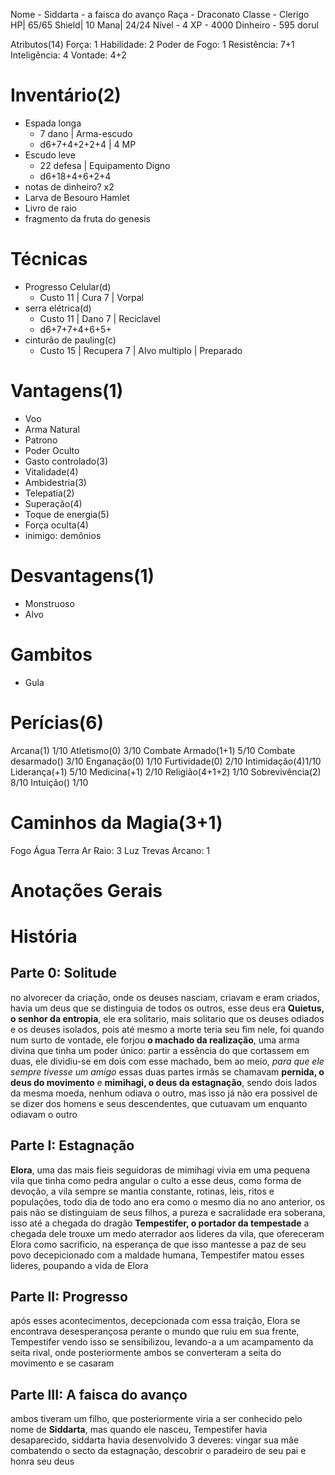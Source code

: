 Nome - Siddarta - a faisca do avanço
Raça - Draconato
Classe - Clerigo
HP| 65/65
Shield| 10
Mana| 24/24
Nível -  4
XP - 4000
Dinheiro -  595 dorul


Atributos(14)
Força: 1
Habilidade: 2 
Poder de Fogo: 1
Resistência: 7+1
Inteligência: 4
Vontade: 4+2

# Inventário(2)
- Espada longa
	- 7 dano | Arma-escudo
	- d6+7+4+2+2+4 | 4 MP
- Escudo leve
	- 22 defesa | Equipamento Digno
	- d6+18+4+6+2+4
- notas de dinheiro? x2
- Larva de Besouro Hamlet
- Livro de raio
- fragmento da fruta do genesis

# Técnicas
- Progresso Celular(d)
	- Custo 11 | Cura 7 | Vorpal
- serra elétrica(d)
	- Custo 11 | Dano 7 | Reciclavel
	- d6+7+7+4+6+5+
- cinturão de pauling(c)
	- Custo 15 | Recupera 7 | Alvo multiplo | Preparado

# Vantagens(1)
- Voo
- Arma Natural
- Patrono
- Poder Oculto 
- Gasto controlado(3)
- Vitalidade(4)
- Ambidestria(3)
- Telepatia(2)
- Superação(4)
- Toque de energia(5)
- Força oculta(4)
- inimigo: demônios

# Desvantagens(1)
- Monstruoso
- Alvo

# Gambitos
- Gula

# Perícias(6)
Arcana(1) 1/10
Atletismo(0) 3/10
Combate Armado(1+1) 5/10
Combate desarmado() 3/10
Enganação(0) 1/10
Furtividade(0) 2/10
Intimidação(4)1/10
Liderança(+1) 5/10
Medicina(+1) 2/10
Religião(4+1+2) 1/10
Sobrevivência(2) 8/10
Intuição() 1/10


# Caminhos da Magia(3+1)
Fogo 
Água 
Terra 
Ar 
Raio: 3 
Luz 
Trevas 
Arcano: 1 

# Anotações Gerais

# História
## Parte 0: Solitude
no alvorecer da criação, onde os deuses nasciam, criavam e eram criados, havia um deus que se distinguia de todos os outros, esse deus era **Quietus, o senhor da entropia**, ele era solitario, mais solitario que os deuses odiados e os deuses isolados, pois até mesmo a morte teria seu fim nele, foi quando num surto de vontade, ele forjou **o machado da realização**, uma arma divina que tinha um poder único: partir a essência do que cortassem em duas, ele dividiu-se em dois com esse machado, bem ao meio, *para que ele sempre tivesse um amigo*
essas duas partes irmãs se chamavam **pernida, o deus do movimento** e **mimihagi, o deus da estagnação**, sendo dois lados da mesma moeda, nenhum odiava o outro, mas isso já não era possivel de se dizer dos homens e seus descendentes, que cutuavam um enquanto odiavam o outro

## Parte I: Estagnação
**Elora**, uma das mais fieis seguidoras de mimihagi vivia em uma pequena vila que tinha como pedra angular o culto a esse deus, como forma de devoção, a vila sempre se mantia constante, rotinas, leis, ritos e populações, todo dia de todo ano era como o mesmo dia no ano anterior, os pais não se distinguiam de seus filhos, a pureza e sacralidade era soberana, isso até a chegada do dragão **Tempestifer, o portador da tempestade**
a chegada dele trouxe um medo aterrador aos lideres da vila, que ofereceram Elora como sacrificio, na esperança de que isso mantesse a paz de seu povo
decepicionado com a maldade humana, Tempestifer matou esses lideres, poupando a vida de Elora

## Parte II: Progresso
após esses acontecimentos, decepcionada com essa traição, Elora se encontrava desesperançosa perante o mundo que ruiu em sua frente, Tempestifer vendo isso se sensibilizou, levando-a a um acampamento da seita rival, onde posteriormente ambos se converteram a seita do movimento e se casaram

## Parte III: A faisca do avanço
ambos tiveram um filho, que posteriormente viria a ser conhecido pelo nome de **Siddarta**, mas quando ele nasceu, Tempestifer havia desaparecido, siddarta havia desenvolvido 3 deveres: vingar sua mãe combatendo o secto da estagnação, descobrir o paradeiro de seu pai e honra seu deus

